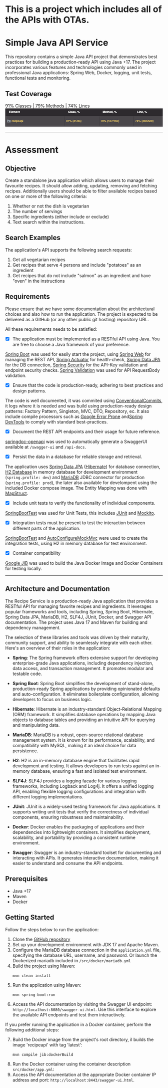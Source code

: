 This is a project which includes all of the APIs with OTAs.
=======
# Simple Java API Service

This repository contains a simple Java API project that demonstrates best practices for building a production-ready API using Java +17. The project incorporates various features
and technologies commonly used in professional Java applications: Spring Web, Docker, logging, unit tests, functional tests and monitoring.

## Test Coverage
91% Classes | 79% Methods | 74% Lines
![img.png](img.png)

---

# Assessment

## Objective

Create a standalone java application which allows users to manage their favourite recipes. It should allow adding, updating, removing and fetching recipes. Additionally users
should be able to filter available recipes based on one or more of the following criteria:

1. Whether or not the dish is vegetarian
2. The number of servings
3. Specific ingredients (either include or exclude)
4. Text search within the instructions.

## Search Examples

The application's API supports the following search requests:

1. Get all vegetarian recipes
2. Get recipes that serve 4 persons and include "potatoes" as an ingredient
3. Get recipes that do not include "salmon" as an ingredient and have "oven" in the instructions

## Requirements

Please ensure that we have some documentation about the architectural choices and also how to run the application. The project is expected to be delivered as a GitHub (or any other
public git hosting) repository URL.

All these requirements needs to be satisfied:

- [x] The application must be implemented as a RESTful API using Java. You are free to choose a Java framework of your preference.

[Spring Boot](https://spring.io/projects/spring-boot) was used for easily start the project,
using [Spring Web](https://docs.spring.io/spring-framework/docs/current/reference/html/web.html) for managing the REST
API, [Spring Actuator](https://docs.spring.io/spring-boot/docs/current/reference/html/actuator.html) for
health-check, [Spring Data JPA](https://docs.spring.io/spring-data/jpa/docs/current/reference/html/#reference) for the DB
connection, [Spring Security](https://docs.spring.io/spring-security/site/docs/current/reference/html5/) for the API-Key validation and endpoint security
checks. [Spring Validation](https://docs.spring.io/spring-framework/docs/3.2.x/spring-framework-reference/html/validation.html) was used for API RequestBody validation.

- [x] Ensure that the code is production-ready, adhering to best practices and design patterns.

The code is well documented, it was commited using [ConventionalCommits](https://www.conventionalcommits.org/en/v1.0.0/), it logs where it is needed and was build using
production-ready design patterns: Factory Pattern, Singleton, MVC, DTO, Repository, ec. It also include compile processors such as [Google Error Prone](https://errorprone.info/)
and[Spring DevTools](https://docs.spring.io/spring-boot/docs/1.5.16.RELEASE/reference/html/using-boot-devtools.html) to comply with standard best-practices.

- [x] Document the REST API endpoints and their usage for future reference.

[springdoc-openapi](https://springdoc.org/) was used to automatically generate a SwaggerUI available at `/swagger-ui` and `/api-docs`.

- [x] Persist the data in a database for reliable storage and retrieval.

The application uses [Spring Data JPA](https://docs.spring.io/spring-data/jpa/docs/current/reference/html/#reference) ([Hibernate](https://hibernate.org/orm/documentation/5.5/))
for database connection, [H2 Database](https://www.h2database.com/html/main.html) in memory database for development environment (`spring.profile: dev`)
and [MariaDB](https://mariadb.com/kb/en/documentation/) JDBC connector for production (`spring.profile: prod`), the later also available for develompent using the included Docker
compose image. The Entity Mapping was done with [MapStruct](https://mapstruct.org/documentation/stable/reference/html/).

- [x] Include unit tests to verify the functionality of individual components.

[SpringBootTest](https://docs.spring.io/spring-boot/docs/current/reference/html/features.html#features.testing.spring-boot-applications) was used for Unit Tests, this
includes [JUnit](https://junit.org/junit5/docs/current/user-guide/) and [Mockito](https://javadoc.io/doc/org.mockito/mockito-core/latest/org/mockito/Mockito.html).

- [x] Integration tests must be present to test the interaction between different parts of the application.

[SpringBootTest](https://docs.spring.io/spring-boot/docs/current/reference/html/features.html#features.testing.spring-boot-applications)
and [AutoConfigureMockMvc](https://docs.spring.io/spring-boot/docs/current/reference/html/features.html#features.testing.spring-boot-applications.testing-autoconfigured-mvc-tests)
were used to create the integration tests, using H2 in memory database for test environment.

- [x] Container compatibility

[Google JIB](https://cloud.google.com/java/getting-started/jib?hl=it) was used to build the Java Docker Image and Docker Containers for testing locally.

---

## Architecture and Documentation

The Recipe Service is a production-ready Java application that provides a RESTful API for managing favorite recipes and ingredients. It leverages popular frameworks and tools,
including Spring, Spring Boot, Hibernate, Spring Data JPA, MariaDB, H2, SLF4J, JUnit, Docker, and Swagger API documentation. The project uses Java 17 and Maven for building and
dependency management.

The selection of these libraries and tools was driven by their maturity, community support, and ability to seamlessly integrate with each other. Here's an overview of their roles
in the application:

- **Spring**: The Spring framework offers extensive support for developing enterprise-grade Java applications, including dependency injection, data access, and transaction
  management. It promotes modular and testable code.

- **Spring Boot**: Spring Boot simplifies the development of stand-alone, production-ready Spring applications by providing opinionated defaults and auto-configuration. It
  eliminates boilerplate configuration, allowing developers to focus on business logic.

- **Hibernate**: Hibernate is an industry-standard Object-Relational Mapping (ORM) framework. It simplifies database operations by mapping Java objects to database tables and
  providing an intuitive API for querying and manipulating data.

- **MariaDB**: MariaDB is a robust, open-source relational database management system. It is known for its performance, scalability, and compatibility with MySQL, making it an
  ideal choice for data persistence.

- **H2**: H2 is an in-memory database engine that facilitates rapid development and testing. It allows developers to run tests against an in-memory database, ensuring a fast and
  isolated test environment.

- **SLF4J**: SLF4J provides a logging facade for various logging frameworks, including Logback and Log4j. It offers a unified logging API, enabling flexible logging configurations
  and integration with different logging implementations.

- **JUnit**: JUnit is a widely-used testing framework for Java applications. It supports writing unit tests that verify the correctness of individual components, ensuring
  robustness and maintainability.

- **Docker**: Docker enables the packaging of applications and their dependencies into lightweight containers. It simplifies deployment, scalability, and portability by providing a
  consistent runtime environment.

- **Swagger**: Swagger is an industry-standard toolset for documenting and interacting with APIs. It generates interactive documentation, making it easier to understand and consume
  the API endpoints.

## Prerequisites

- Java +17
- Maven
- Docker

## Getting Started

Follow the steps below to run the application:

1. Clone the [GitHub repository](https://github.com/parolaraul/simple-java-api)
2. Set up your development environment with JDK 17 and Apache Maven.
3. Configure the MariaDB database connection in the `application.yml` file, specifying the database URL, username, and password. Or launch the Dockerized mariadb included
   in `/src/docker/mariadb.yml`
4. Build the project using Maven:
   ```shell
   mvn clean install
   ```
5. Run the application using Maven:
   ```shell
   mvn spring-boot:run
   ```
6. Access the API documentation by visiting the Swagger UI endpoint: `http://localhost:8080/swagger-ui.html`. Use this interface to explore the available API endpoints and test
   them interactively.

If you prefer running the application in a Docker container, perform the following additional steps:

7. Build the Docker image from the project's root directory, il builds the image 'recipeapi' with tag 'latest':
   ```shell
   mvn compile jib:dockerBuild
   ```
8. Run the Docker container using the container description `src/docker/app.yml`:
9. Access the API documentation at the appropriate Docker container IP address and port: `http://localhost:8443/swagger-ui.html`.

